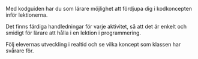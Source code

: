 <!-- Template: Teacher Info -->
<!-- Link: /zifro-home/teacher/ -->
<!-- Page name: Teacher -->
<!-- Section Title: ZIFRO TEACHER -->
<!-- Section Subtitle: Lärarna har allt material och stöd de behöver samlat på en plats. -->
<!-- Code Guide Text: -->

Med kodguiden har du som lärare möjlighet att fördjupa dig i kodkoncepten inför lektionerna.

<!-- Activity Text: -->

Det finns färdiga handledningar för varje aktivitet, så att det är enkelt och smidigt för lärare att hålla i en lektion i programmering.

<!-- Results Text: -->

Följ elevernas utveckling i realtid och se vilka koncept som klassen har svårare för.

